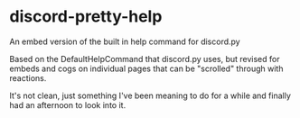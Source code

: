# discord-pretty-help
An embed version of the built in help command for discord.py

Based on the DefaultHelpCommand that discord.py uses, but revised for embeds and cogs on individual pages that can be "scrolled" through with reactions.

It's not clean, just something I've been meaning to do for a while and finally had an afternoon to look into it. 
